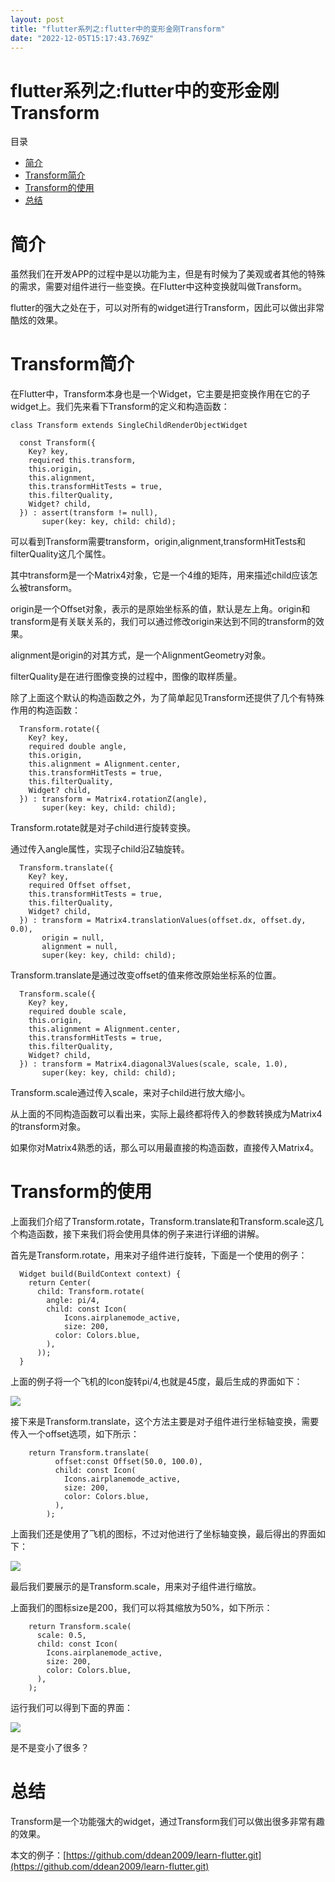 ```yaml
---
layout: post
title: "flutter系列之:flutter中的变形金刚Transform"
date: "2022-12-05T15:17:43.769Z"
---
```

flutter系列之:flutter中的变形金刚Transform
=================================

目录

*   [简介](#简介)
*   [Transform简介](#transform简介)
*   [Transform的使用](#transform的使用)
*   [总结](#总结)

简介
==

虽然我们在开发APP的过程中是以功能为主，但是有时候为了美观或者其他的特殊的需求，需要对组件进行一些变换。在Flutter中这种变换就叫做Transform。

flutter的强大之处在于，可以对所有的widget进行Transform，因此可以做出非常酷炫的效果。

Transform简介
===========

在Flutter中，Transform本身也是一个Widget，它主要是把变换作用在它的子widget上。我们先来看下Transform的定义和构造函数：

    class Transform extends SingleChildRenderObjectWidget
    
      const Transform({
        Key? key,
        required this.transform,
        this.origin,
        this.alignment,
        this.transformHitTests = true,
        this.filterQuality,
        Widget? child,
      }) : assert(transform != null),
           super(key: key, child: child);
    

可以看到Transform需要transform，origin,alignment,transformHitTests和filterQuality这几个属性。

其中transform是一个Matrix4对象，它是一个4维的矩阵，用来描述child应该怎么被transform。

origin是一个Offset对象，表示的是原始坐标系的值，默认是左上角。origin和transform是有关联关系的，我们可以通过修改origin来达到不同的transform的效果。

alignment是origin的对其方式，是一个AlignmentGeometry对象。

filterQuality是在进行图像变换的过程中，图像的取样质量。

除了上面这个默认的构造函数之外，为了简单起见Transform还提供了几个有特殊作用的构造函数：

      Transform.rotate({
        Key? key,
        required double angle,
        this.origin,
        this.alignment = Alignment.center,
        this.transformHitTests = true,
        this.filterQuality,
        Widget? child,
      }) : transform = Matrix4.rotationZ(angle),
           super(key: key, child: child);
    

Transform.rotate就是对子child进行旋转变换。

通过传入angle属性，实现子child沿Z轴旋转。

      Transform.translate({
        Key? key,
        required Offset offset,
        this.transformHitTests = true,
        this.filterQuality,
        Widget? child,
      }) : transform = Matrix4.translationValues(offset.dx, offset.dy, 0.0),
           origin = null,
           alignment = null,
           super(key: key, child: child);
    

Transform.translate是通过改变offset的值来修改原始坐标系的位置。

      Transform.scale({
        Key? key,
        required double scale,
        this.origin,
        this.alignment = Alignment.center,
        this.transformHitTests = true,
        this.filterQuality,
        Widget? child,
      }) : transform = Matrix4.diagonal3Values(scale, scale, 1.0),
           super(key: key, child: child);
    

Transform.scale通过传入scale，来对子child进行放大缩小。

从上面的不同构造函数可以看出来，实际上最终都将传入的参数转换成为Matrix4的transform对象。

如果你对Matrix4熟悉的话，那么可以用最直接的构造函数，直接传入Matrix4。

Transform的使用
============

上面我们介绍了Transform.rotate，Transform.translate和Transform.scale这几个构造函数，接下来我们将会使用具体的例子来进行详细的讲解。

首先是Transform.rotate，用来对子组件进行旋转，下面是一个使用的例子：

      Widget build(BuildContext context) {
        return Center(
          child: Transform.rotate(
            angle: pi/4,
            child: const Icon(
                Icons.airplanemode_active,
                size: 200,
              color: Colors.blue,
            ),
          ));
      }
    

上面的例子将一个飞机的Icon旋转pi/4,也就是45度，最后生成的界面如下：

![](https://img-blog.csdnimg.cn/f39c0c23e19f456c840043ac29a2a3ee.png)

接下来是Transform.translate，这个方法主要是对子组件进行坐标轴变换，需要传入一个offset选项，如下所示：

        return Transform.translate(
              offset:const Offset(50.0, 100.0),
              child: const Icon(
                Icons.airplanemode_active,
                size: 200,
                color: Colors.blue,
              ),
            );
    

上面我们还是使用了飞机的图标，不过对他进行了坐标轴变换，最后得出的界面如下：

![](https://img-blog.csdnimg.cn/d3d3bf16e6154e0a9697fa7fe3b46c23.png)

最后我们要展示的是Transform.scale，用来对子组件进行缩放。

上面我们的图标size是200，我们可以将其缩放为50%，如下所示：

        return Transform.scale(
          scale: 0.5,
          child: const Icon(
            Icons.airplanemode_active,
            size: 200,
            color: Colors.blue,
          ),
        );
    

运行我们可以得到下面的界面：

![](https://img-blog.csdnimg.cn/b4b0d76e7f34404d830c1104abb4922e.png)

是不是变小了很多？

总结
==

Transform是一个功能强大的widget，通过Transform我们可以做出很多非常有趣的效果。

本文的例子：[https://github.com/ddean2009/learn-flutter.git](https://github.com/ddean2009/learn-flutter.git)